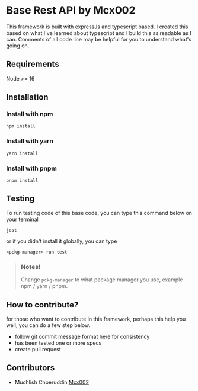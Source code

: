 # Base Rest API by Mcx002

This framework is built with expressJs and typescript based. I created this
based on what I've learned about typescript and I build this as readable as I can.
Comments of all code line may be helpful for you to understand what's going on.

## Requirements
Node >= 16

## Installation

### Install with npm
```
npm install
```

### Install with yarn
```
yarn install
```

### Install with pnpm
```
pnpm install
```

## Testing

To run testing code of this base code, you can type this command below on your terminal

```
jest
```

or if you didn't install it globally, you can type
```
<pckg-manager> run test
```

> ### Notes!
> 
> Change `pckg-manager` to what package manager you use, example npm / yarn / pnpm.

## How to contribute?
for those who want to contribute in this framework, perhaps this help you well,
you can do a few step below.
- follow git commit message format [here](https://github.com/angular/angular/blob/68a6a07/CONTRIBUTING.md#commit) for consistency
- has been tested one or more specs
- create pull request

## Contributors
- Muchlish Choeruddin [Mcx002](https://github.com/Mcx002)